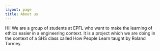 ```yaml
---
layout: page
title: About us
---
```


Hi! We are a group of students at EPFL who want to make the learning of ethics easier in a
engineering context. It is a project which we are doing in the context of a SHS
class called How People Learn taught by Roland Tormey.
